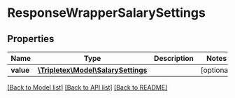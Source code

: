 # ResponseWrapperSalarySettings

## Properties
Name | Type | Description | Notes
------------ | ------------- | ------------- | -------------
**value** | [**\Tripletex\Model\SalarySettings**](SalarySettings.md) |  | [optional] 

[[Back to Model list]](../README.md#documentation-for-models) [[Back to API list]](../README.md#documentation-for-api-endpoints) [[Back to README]](../README.md)


